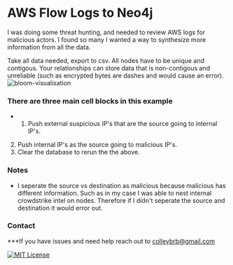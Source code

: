 # AWS Flow Logs to Neo4j
I was doing some threat hunting, and needed to review AWS logs for malicious actors. I found so many I wanted a way to synthesize more information from all the data. 

Take all data needed, export to csv. All nodes have to be unique and contigous. Your relationships can store data that is non-contigous and unreliable (such as encrypted bytes are dashes and would cause an error).
![bloom-visualisation](https://user-images.githubusercontent.com/50241257/215506751-3b605ad1-902c-46a0-bf6b-e13162310a38.png)


### There are three main cell blocks in this example
* 1. Push external suspicious IP's that are the source going to internal IP's.
2. Push internal IP's as the source going to malicious IP's.
3. Clear the database to rerun the the above.


### Notes
* I seperate the source vs destination as malicious because malicious has different information. Such as in my case I was able to nest internal crowdstrike intel on nodes. Therefore if I didn't seperate the source and destination it would error out. 

 
### Contact
***If you have issues and need help reach out to colleybrb@gmail.com

[![MIT License](https://img.shields.io/badge/License-MIT-green.svg)](https://choosealicense.com/licenses/mit/)




